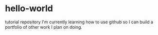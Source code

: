 # hello-world
tutorial repository
I'm currently learning how to use github so I can build a portfolio of other work I plan on doing.
